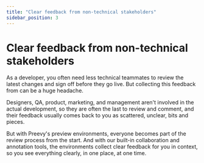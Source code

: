 ```yaml
---
title: "Clear feedback from non-technical stakeholders"
sidebar_position: 3
---
```


# Clear feedback from non-technical stakeholders

As a developer, you often need less technical teammates to review the latest changes and sign off before they go live. But collecting this feedback from can be a huge headache. 

Designers, QA, product, marketing, and management aren't involved in the actual development, so they are often the last to review and comment, and their feedback usually comes back to you as scattered, unclear, bits and pieces.

But with Preevy's preview environments, everyone becomes part of the review process from the start. And with our built-in collaboration and annotation tools, the environments collect clear feedback for you in context, so you see everything clearly, in one place, at one time.

